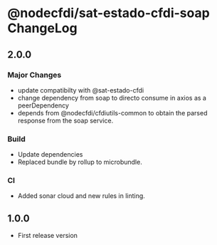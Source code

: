 # @nodecfdi/sat-estado-cfdi-soap ChangeLog

## 2.0.0

### Major Changes

- update compatibilty with @sat-estado-cfdi
- change dependency from soap to directo consume in axios as a peerDependency
- depends from @nodecfdi/cfdiutils-common to obtain the parsed response from the soap service.

### Build

- Update dependencies
- Replaced bundle by rollup to microbundle.

### CI

- Added sonar cloud and new rules in linting.

## 1.0.0

- First release version
